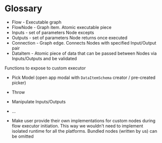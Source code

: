 # Glossary

- Flow - Executable graph
- FlowNode - Graph item. Atomic executable piece
- Inputs - set of parameters Node excepts
- Outputs - set of parameters Node returns once executed
- Connection - Graph edge. Connects Nodes with specified Input/Output pair
- DataItem - Atomic piece of data that can be passed between Nodes via Inputs/Outputs and be validated




Functions to expose to custom executor
- Pick Model (open app modal with `DataItemSchema` creator / pre-created picker)
- Throw
- Manipulate Inputs/Outputs
- ...

- Make user provide their own implementations for custom nodes during flow executor initiation.
This way we wouldn't need to implement isolated runtime for all the platforms.
Bundled nodes (written by us) can be omitted
